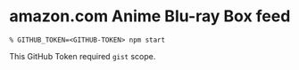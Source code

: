 # amazon.com Anime Blu-ray Box feed

```
% GITHUB_TOKEN=<GITHUB-TOKEN> npm start
```

This GitHub Token required `gist` scope.
